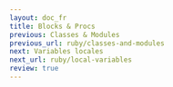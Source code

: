 ```yaml
---
layout: doc_fr
title: Blocks & Procs
previous: Classes & Modules
previous_url: ruby/classes-and-modules
next: Variables locales
next_url: ruby/local-variables
review: true
---
```

